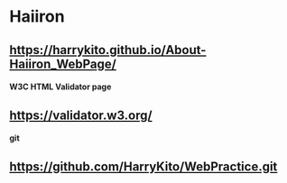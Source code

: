 # Haiiron

## https://harrykito.github.io/About-Haiiron_WebPage/
<!-- ## https://harrykito.github.io/Haiiron_WebPage/-->

#### W3C HTML Validator page
## https://validator.w3.org/

#### git
## https://github.com/HarryKito/WebPractice.git
